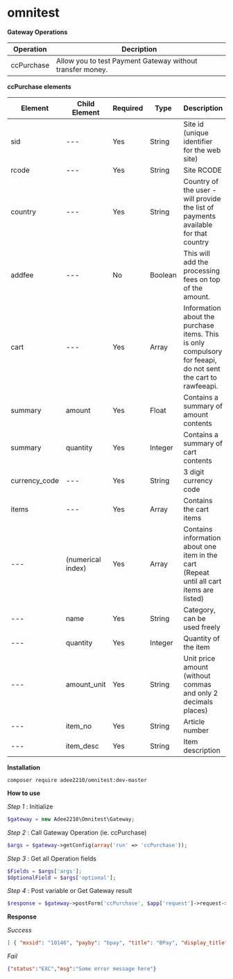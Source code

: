 # omnitest

**Gateway Operations**

Operation | Decription
--- | ---
ccPurchase | Allow you to test Payment Gateway without transfer money.

**ccPurchase elements**

Element | Child Element | Required | Type | Description
--- | --- | --- | --- | ---
sid | --- | Yes | String | Site id (unique identifier for the web site)
rcode | --- | Yes | String | Site RCODE
country | --- | Yes | String | Country of the user - will provide the list of payments available for that country
addfee | --- | No | Boolean | This will add the processing fees on top of the amount.
cart | --- | Yes | Array | Information about the purchase items. This is only compulsory for feeapi, do not sent the cart to rawfeeapi.
summary | amount | Yes | Float | Contains a summary of amount contents
summary | quantity | Yes | Integer | Contains a summary of cart contents
currency_code | --- | Yes | String | 3 digit currency code
items | --- | Yes | Array | Contains the cart items
--- | (numerical index) | Yes | Array | Contains information about one item in the cart (Repeat until all cart items are listed)
--- | name | Yes | String | Category, can be used freely
--- | quantity | Yes | Integer | Quantity of the item
--- | amount_unit | Yes | String | Unit price amount (without commas and only 2 decimals places)
--- | item_no | Yes | String | Article number
--- | item_desc | Yes | String | Item description

**Installation**
```
composer require adee2210/omnitest:dev-master
```

**How to use**

*Step 1* : Initialize
```php
$gateway = new Adee2210\Omnitest\Gateway;
```
*Step 2* : Call Gateway Operation (ie. ccPurchase)
```php
$args = $gateway->getConfig(array('run' => 'ccPurchase'));
```
*Step 3* : Get all Operation fields
```php
$Fields = $args['args'];
$OptionalField = $args['optional'];
```
*Step 4* : Post variable or Get Gateway result
```php
$response = $gateway->postForm('ccPurchase', $app['request']->request->all());
```

**Response**

*Success*
```json
[ { "mxsid": "10146", "payby": "bpay", "title": "BPay", "display_title": null, "description": null, "transfertime": null, "transferlimit": null, "currency_code": "AUD", "currency_symbol": "$", "image": "--Logo URL--", "fee": { "srccode": "AUD", "destcode": "USD", "rate": 0.96801106010318, "effectivedate": "2011-04-04",  "flatfee": 3, "mdr": 1 }, "fields": { "card_no": { "description": "", "type": "hidden", "value": "70720297711", "title": "" }, "description": { "description": "", "type": "span", "value": "--HTML String--" }, } }]
```
*Fail*
```json
{"status":"EXC","msg":"Some error message here"}
```
